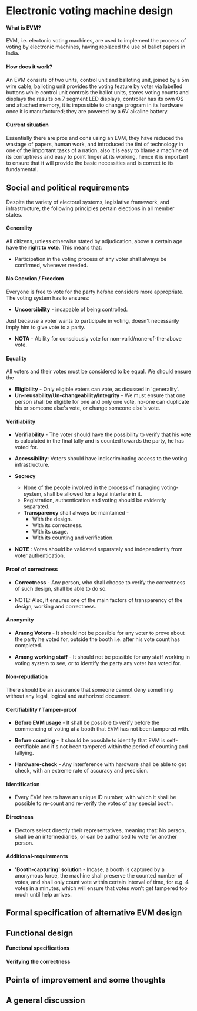 # Electronic voting machine design


#### What is EVM?
EVM, i.e. electonic voting machines, are used to implement the process of voting by electronic machines, having replaced the use of ballot papers in India.

#### How does it work?
An EVM consists of two units, control unit and balloting unit, joined by a 5m wire cable, balloting unit provides the voting feature by voter via labelled buttons while control unit controls the ballot units, stores voting counts and displays the results on 7 segment LED displays, controller has its own OS and attached memory, it is impossible to change program in its hardware once it is manufactured; they are powered by a 6V alkaline battery.

#### Current situation

Essentially there are pros and cons using an EVM, they have reduced the wastage of papers, human work, and introduced the tint of technology in one of the important tasks of a nation, also it is easy to blame a machine of its corruptness and easy to point finger at its working, hence it is important to ensure that it will provide the basic necessities and is correct to its fundamental.

## Social and political requirements

Despite the variety of electoral
systems, legislative framework, and infrastructure, the following principles
pertain elections in all member states.


#### Generality

All citizens, unless otherwise stated by adjudication, above a certain age have the **right to vote**. This means that:
- Participation in the voting process of any voter shall always be confirmed, whenever needed.


#### No Coercion / Freedom

Everyone is free to vote for the party he/she considers more appropriate. The voting system has to ensures:
- **Uncoercibility** - incapable of being controlled.

Just because a voter wants to participate in voting, doesn't necessarily imply him to give vote to a party.
- **NOTA** - Ability for consciously vote for non-valid/none-of-the-above vote.


#### Equality

All voters and their votes must be considered to be equal. We should ensure the 
- **Eligibility** - Only eligible voters can vote, as dicussed in 'generality'.
- **Un-reusability/Un-changeability/Integrity** - We must ensure that one person shall be eligible for one and only one vote, no-one can duplicate his or someone else's vote, or change someone else's vote.


#### Verifiability

- **Verifiability** - The voter should have the possibility to verify that his vote is calculated in the final tally and is counted towards the party, he has voted for.

- **Accessibility**: Voters should have indiscriminating access to the
voting infrastructure.
- **Secrecy**
	- None of the people involved in the process of managing voting-system, shall be allowed for a legal interfere in it.
	- Registration, authentication and voting should be evidently separated.
	- **Transparency** shall always be maintained - 
		- With the design.
		- With its correctness.
		- With its usage.
		- With its counting and verification.

- **NOTE** : Votes should be validated separately and independently from voter authentication.

#### Proof of correctness

- **Correctness** - Any person, who shall choose to verify the correctness of such design, shall be able to do so.

- NOTE: Also, it ensures one of the main factors of transparency of the design, working and correctness.

#### Anonymity

- **Among Voters** - It should not be possible for any voter to prove about the party he voted for, outside the booth i.e. after his vote count has completed.

- **Among working staff** - It should not be possible for any staff working in voting system to see, or to identify the party any voter has voted for.

#### Non-repudiation

There should be an assurance that someone cannot deny something without any legal, logical and authorized document.

#### Certifiability / Tamper-proof

- **Before EVM usage** - It shall be possible to verify before the commencing of voting at a booth that EVM has not been tampered with.

- **Before counting** - It should be possible to identify that EVM is self-certifiable and it's not been tampered within the period of counting and tallying.

- **Hardware-check** - Any interference with hardware shall be able to get check, with an extreme rate of accuracy and precision.

#### Identification

- Every EVM has to have an unique ID number, with which it shall be possible to re-count and re-verify the votes of any special booth.


#### Directness

- Electors select directly their representatives, meaning that: No person, shall be an intermediaries, or can be authorised to vote for another person.

#### Additional-requirements

- **'Booth-capturing' solution** - Incase, a booth is captured by a anonymous force, the machine shall preserve the counted number of votes, and shall only count vote within certain interval of time, for e.g. 4 votes in a minutes, which will ensure that votes won't get tampered too much until help arrives.


## Formal specification of alternative EVM design

## Functional design

#### Functional specifications

#### Verifying the correctness

## Points of improvement and some thoughts

## A general discussion